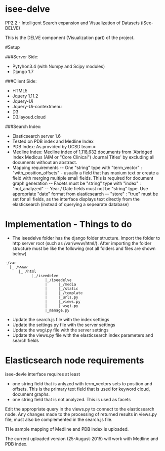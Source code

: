 # isee-delve
PP2.2 - Intelligent Search expansion and Visualization of Datasets (iSee-DELVE)

This is the DELVE component (Visualization part) of the project.

#Setup

###Server Side:
- Pytyhon3.4 (with Numpy and Scipy modules)
- Django 1.7

###Client Side:
- HTML5
- Jquery 1.11.2
- Jquery-Ui
- Jquery-Ui-contextmenu
- D3
- D3.layoud.cloud

###Search Index:
- Elasticsearch server 1.6
- Tested on PDB index and Medline Index
- PDB Index: As provided by UCSD team.=
- Medline Index: Medline index of 1,118,632 documents from 'Abridged Index Medicus (AIM or "Core Clinical") Journal Titles' by excluding all documents without an abstract.
- Mapping requirements
-- One "string" type with "term_vector" : "with_position_offsets" - usually a field that has maxium text or create a field with merging multiple small fields. This is required for document graph generation
-- Facets must be "string" type with "index" : "not_analyzed"
-- Year / Date fields must not be "string" type. Use appropriate "date" format from elasticsearch
-- "store" : "true" must be set for all fields, as the interface displays text directly from the elasticsearch (instead of querying a sepearate database)

# Implementation - Things to do

- The iseedelve folder has the django folder structure. Import the folder to http server root (such as /var/www/html/). After importing the folder structure must be like the following (not all folders and files are shown below)
```
-/var
  |_ /wwww
      |_ /html
            |_/iseedelve
                  |_/iseedelve
                  |     |_/media
                  |     |_/static
                  |     |_/template
                  |     |_urls.py
                  |     |_views.py
                  |     |_wsgi.py
                  |_manage.py
```
- Update the search.js file with the index settings
- Update the settings.py file with the server settings
- Update the wsgi.py file with the server settings
- Update the views.py file with the elasticsearch index parameters and search fields

# Elasticsearch node requirements

isee-devle interface requires at least
- one string field that is anlyzed with term_vectors sets to position and offsets. This is the primary text field that is used for keyword cloud, document graphs.
- one string field that is not analyzed. This is used as facets

Edit the appropriate query in the views.py to connect to the elasticsearch node. Any changes made to the processing of returned results in views.py file, must also be complemented in the search.js file.

THe sample mapping of Medline and PDB index is uploaded.

The current uploaded version (25-August-2015) will work with Medline and PDB index.
